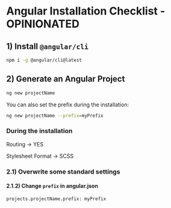 # Angular Installation Checklist - OPINIONATED 

## 1) Install `@angular/cli`

```bash
npm i -g @angular/cli@latest
```


## 2) Generate an Angular Project

```bash
ng new projectName 
```

 You can also set the prefix during the installation:
 
 ```bash
 ng new projectName --prefix=myPrefix
 ```
 
### During the installation

Routing &rarr; YES

Stylesheet Format &rarr; SCSS

### 2.1) Overwrite some standard settings

#### 2.1.2) Change `prefix` in angular.json

```
projects.projectName.prefix: myPrefix
```
